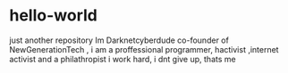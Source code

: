 # hello-world
just another repository
Im Darknetcyberdude
co-founder of NewGenerationTech , i am a proffessional programmer, hactivist ,internet activist and a philathropist
i work hard, i dnt give up, 
thats me
